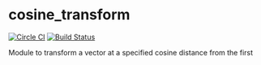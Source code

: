 # cosine_transform

[![Circle CI](https://circleci.com/gh/calvingiles/cosine_transform.svg?style=shield&circle-token=:circle-token=d5e42df9b83c0ceb1b6016a52b478c04abd984c9)](https://circleci.com/gh/calvingiles/cosine_transform)
[![Build Status](https://travis-ci.org/calvingiles/cosine_transform.svg?branch=master)](https://travis-ci.org/calvingiles/cosine_transform)

Module to transform a vector at a specified cosine distance from the first
